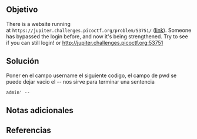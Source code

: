 ## Objetivo
There is a website running at `https://jupiter.challenges.picoctf.org/problem/53751/` ([link](https://jupiter.challenges.picoctf.org/problem/53751/)). Someone has bypassed the login before, and now it's being strengthened. Try to see if you can still login! or http://jupiter.challenges.picoctf.org:53751
## Solución
Poner en el campo username el siguiente codigo, el campo de pwd se puede dejar vacio
el -- nos sirve para terminar una sentencia
```
admin' --
```

## Notas adicionales

## Referencias

